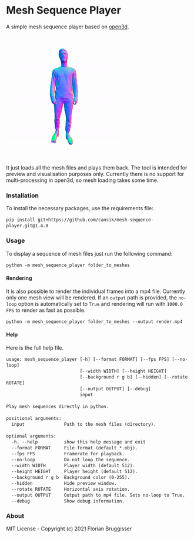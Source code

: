 # Mesh Sequence Player
A simple mesh sequence player based on [open3d](https://github.com/intel-isl/Open3D).

![person](readme/person_square.gif)

It just loads all the mesh files and plays them back. The tool is intended for preview and visualisation purposes only. Currently there is no support for multi-processing in open3d, so mesh loading takes some time.

### Installation
To install the necessary packages, use the requirements file:

```
pip install git+https://github.com/cansik/mesh-sequence-player.git@1.4.0
```

### Usage
To display a sequence of mesh files just run the following command:

```
python -m mesh_sequence_player folder_to_meshes
```

#### Rendering
It is also possible to render the individual frames into a mp4 file. Currently only one mesh view will be rendered. If an `output` path is provided, the `no-loop` option is automatically set to `True` and rendering will run with `1000.0 FPS` to render as fast as possible.

```
python -m mesh_sequence_player folder_to_meshes --output render.mp4
```

#### Help
Here is the full help file.

```
usage: mesh_sequence_player [-h] [--format FORMAT] [--fps FPS] [--no-loop]
                            [--width WIDTH] [--height HEIGHT]
                            [--background r g b] [--hidden] [--rotate ROTATE]
                            [--output OUTPUT] [--debug]
                            input

Play mesh sequences directly in python.

positional arguments:
  input               Path to the mesh files (directory).

optional arguments:
  -h, --help          show this help message and exit
  --format FORMAT     File format (default *.obj).
  --fps FPS           Framerate for playback.
  --no-loop           Do not loop the sequence.
  --width WIDTH       Player width (default 512).
  --height HEIGHT     Player height (default 512).
  --background r g b  Background color (0-255).
  --hidden            Hide preview window.
  --rotate ROTATE     Horizontal axis rotation.
  --output OUTPUT     Output path to mp4 file. Sets no-loop to True.
  --debug             Show debug information.
```

### About
MIT License - Copyright (c) 2021 Florian Bruggisser
